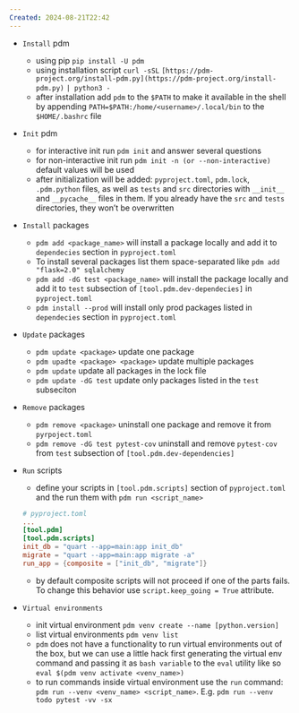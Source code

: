 ```yaml
---
Created: 2024-08-21T22:42
---
```

- `Install` pdm
    - using pip `pip install -U pdm`
    - using installation script `curl -sSL` `[https://pdm-project.org/install-pdm.py](https://pdm-project.org/install-pdm.py)` `| python3 -`
    - after installation add `pdm` to the `$PATH` to make it available in the shell by appending `PATH=$PATH:/home/<username>/.local/bin` to the `$HOME/.bashrc` file
- `Init` pdm
    - for interactive init run `pdm init` and answer several questions
    - for non-interactive init run `pdm init -n (or --non-interactive)` default values will be used
    - after initialization will be added: `pyproject.toml`, `pdm.lock`, `.pdm.python` files, as well as `tests` and `src` directories with `__init__` and `__pycache__` files in them. If you already have the `src` and `tests` directories, they won’t be overwritten
- `Install` packages
    - `pdm add <package_name>` will install a package locally and add it to `dependecies` section in `pyproject.toml`
    - To install several packages list them space-separated like `pdm add "flask=2.0" sqlalchemy`
    - `pdm add -dG test <package_name>` will install the package locally and add it to `test` subsection of `[tool.pdm.dev-dependecies]` in `pyproject.toml`
    - `pdm install --prod` will install only prod packages listed in `dependecies` section in `pyproject.toml`
- `Update` packages
    - `pdm update <package>` update one package
    - `pdm upadte <package> <package>` update multiple packages
    - `pdm update` update all packages in the lock file
    - `pdm update -dG test` update only packages listed in the `test` subseciton
- `Remove` packages
    - `pdm remove <package>` uninstall one package and remove it from `pyrpoject.toml`
    - `pdm remove -dG test pytest-cov` uninstall and remove `pytest-cov` from `test` subsection of `[tool.pdm.dev-dependencies]`
- `Run` scripts
    
    - define your scripts in `[tool.pdm.scripts]` section of `pyproject.toml` and the run them with `pdm run <script_name>`
    
    ```TOML
    # pyproject.toml
    ...
    [tool.pdm]
    [tool.pdm.scripts]
    init_db = "quart --app=main:app init_db"
    migrate = "quart --app=main:app migrate -a"
    run_app = {composite = ["init_db", "migrate"]}
    ```
    
    - by default composite scripts will not proceed if one of the parts fails. To change this behavior use `script.keep_going = True` attribute.
- `Virtual environments`
    - init virtual environment `pdm venv create --name [python.version]`
    - list virtual environments `pdm venv list`
    - `pdm` does not have a functionality to run virtual environments out of the box, but we can use a little hack first generating the virtual env command and passing it as `bash variable` to the `eval` utility like so `eval $(pdm venv activate <venv_name>)`
    - to run commands inside virtual environment use the `run` command: `pdm run --venv <venv_name> <script_name>`. E.g. `pdm run --venv todo pytest -vv -sx`